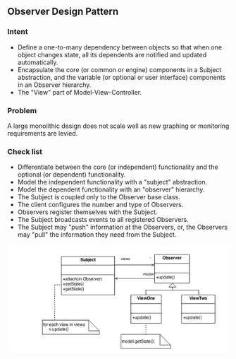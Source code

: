 ## Observer Design Pattern
### Intent
* Define a one-to-many dependency between objects so that when one object changes state, all its dependents are notified and updated automatically.
* Encapsulate the core (or common or engine) components in a Subject abstraction, and the variable (or optional or user interface) components in an Observer hierarchy.
* The "View" part of Model-View-Controller.
### Problem
A large monolithic design does not scale well as new graphing or monitoring requirements are levied.
### Check list
* Differentiate between the core (or independent) functionality and the optional (or dependent) functionality.
* Model the independent functionality with a "subject" abstraction.
* Model the dependent functionality with an "observer" hierarchy.
* The Subject is coupled only to the Observer base class.
* The client configures the number and type of Observers.
* Observers register themselves with the Subject.
* The Subject broadcasts events to all registered Observers.
* The Subject may "push" information at the Observers, or, the Observers may "pull" the information they need from the Subject.

![image](./Observer.png)
